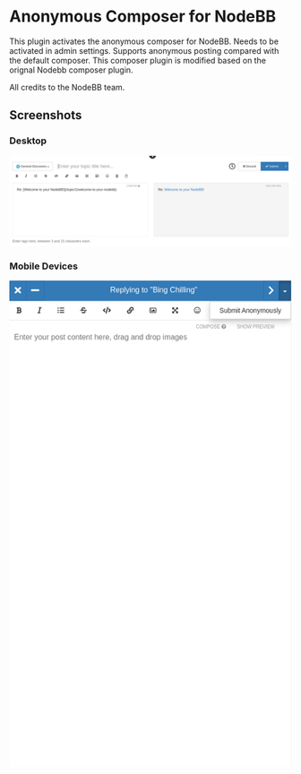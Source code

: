# Anonymous Composer for NodeBB

This plugin activates the anonymous composer for NodeBB. Needs to be activated in admin settings. Supports anonymous posting compared with the default composer. This composer plugin is modified based on the orignal Nodebb composer plugin.

All credits to the NodeBB team.

## Screenshots

### Desktop
![Desktop Composer](screenshots/desktop.png?raw=true)

### Mobile Devices
![Mobile Composer](screenshots/mobile.png?raw=true)
